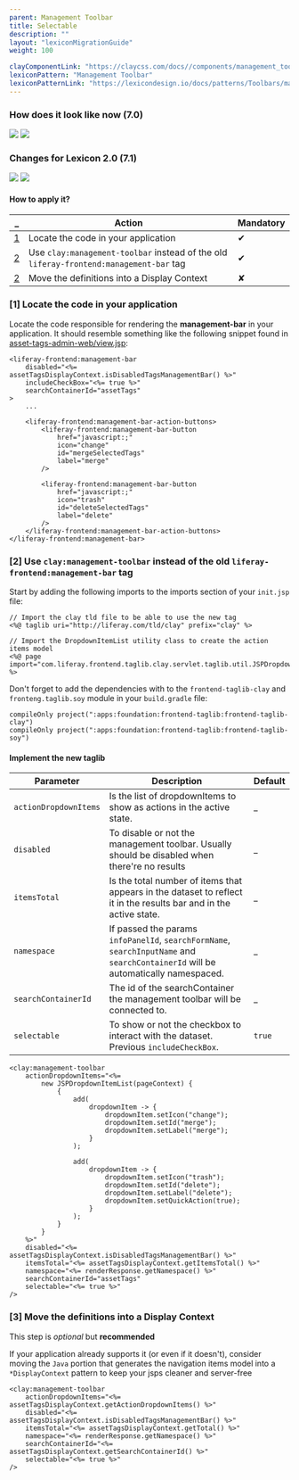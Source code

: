 ```yaml
---
parent: Management Toolbar
title: Selectable
description: ""
layout: "lexiconMigrationGuide"
weight: 100

clayComponentLink: "https://claycss.com/docs//components/management_toolbar.html"
lexiconPattern: "Management Toolbar"
lexiconPatternLink: "https://lexicondesign.io/docs/patterns/Toolbars/management_bar.html"
---
```


<article id="before-after">

### How does it look like now (7.0)

<img class="img img-thumbnail" src="/images/lexiconMigration/management_toolbar_selectable_old.png">

<img class="img img-thumbnail" src="/images/lexiconMigration/management_toolbar_selectable_active_old.png">

### Changes for Lexicon 2.0 (7.1)

<img class="img img-thumbnail" src="/images/lexiconMigration/management_toolbar_selectable_new.png">

<img class="img img-thumbnail" src="/images/lexiconMigration/management_toolbar_selectable_active_new.png">

</article>

<article id="management-toolbar-with-creation-menu">

#### How to apply it?

_ | Action | Mandatory
--- | --- | ---
[1](#step-2-1) | Locate the code in your application | ✔
[2](#step-2-2) | Use `clay:management-toolbar` instead of the old `liferay-frontend:management-bar` tag | ✔
[2](#step-3) | Move the definitions into a Display Context | ✘

### [1] Locate the code in your application <a id="step-1-1"></a>

Locate the code responsible for rendering the **management-bar** in your application. It should resemble something like the following snippet found in [asset-tags-admin-web/view.jsp](https://github.com/liferay/liferay-portal/blob/fe9dfcc0275660a0fe9aafb50ae6b169236f67cf/modules/apps/web-experience/asset/asset-tags-admin-web/src/main/resources/META-INF/resources/view.jsp#L28):

```text/html
<liferay-frontend:management-bar
	disabled="<%= assetTagsDisplayContext.isDisabledTagsManagementBar() %>"
	includeCheckBox="<%= true %>"
	searchContainerId="assetTags"
>
	...

	<liferay-frontend:management-bar-action-buttons>
		<liferay-frontend:management-bar-button
			href="javascript:;"
			icon="change"
			id="mergeSelectedTags"
			label="merge"
		/>

		<liferay-frontend:management-bar-button
			href="javascript:;"
			icon="trash"
			id="deleteSelectedTags"
			label="delete"
		/>
	</liferay-frontend:management-bar-action-buttons>
</liferay-frontend:management-bar>
```

### [2] Use `clay:management-toolbar` instead of the old `liferay-frontend:management-bar` tag <a id="step-1-2"></a>

Start by adding the following imports to the imports section of your `init.jsp` file:

```text/html
// Import the clay tld file to be able to use the new tag
<%@ taglib uri="http://liferay.com/tld/clay" prefix="clay" %>

// Import the DropdownItemList utility class to create the action items model
<%@ page import="com.liferay.frontend.taglib.clay.servlet.taglib.util.JSPDropdownItemList" %>
```

Don't forget to add the dependencies with to the `frontend-taglib-clay` and `fronteng.taglib.soy` module in your `build.gradle` file:

```text/html
compileOnly project(":apps:foundation:frontend-taglib:frontend-taglib-clay")
compileOnly project(":apps:foundation:frontend-taglib:frontend-taglib-soy")
```

#### Implement the new taglib

Parameter | Description | Default
--- | --- | ---
`actionDropdownItems` | Is the list of dropdownItems to show as actions in the active state. | _
`disabled` | To disable or not the management toolbar. Usually should be disabled when there're no results | _
`itemsTotal` | Is the total number of items that appears in the dataset to reflect it in the results bar and in the active state. | _
`namespace` | If passed the params `infoPanelId`, `searchFormName`, `searchInputName` and `searchContainerId` will be automatically namespaced. | _
`searchContainerId` | The id of the searchContainer the management toolbar will be connected to. | _
`selectable` | To show or not the checkbox to interact with the dataset. Previous `includeCheckBox`. | `true`

```text/html
<clay:management-toolbar
	actionDropdownItems="<%=
		new JSPDropdownItemList(pageContext) {
			{
				add(
					dropdownItem -> {
						dropdownItem.setIcon("change");
						dropdownItem.setId("merge");
						dropdownItem.setLabel("merge");
					}
				);

				add(
					dropdownItem -> {
						dropdownItem.setIcon("trash");
						dropdownItem.setId("delete");
						dropdownItem.setLabel("delete");
						dropdownItem.setQuickAction(true);
					}
				);
			}
		}
	%>"
	disabled="<%= assetTagsDisplayContext.isDisabledTagsManagementBar() %>"
	itemsTotal="<%= assetTagsDisplayContext.getItemsTotal() %>"
	namespace="<%= renderResponse.getNamespace() %>"
	searchContainerId="assetTags"
	selectable="<%= true %>"
/>
```

### [3] Move the definitions into a Display Context <a id="step-3"></a>

<div class="alert alert-info">This step is <em>optional</em> but <strong>recommended</strong></div>

If your application already supports it (or even if it doesn't), consider moving the `Java` portion that generates the navigation items model into a `*DisplayContext` pattern to keep your jsps cleaner and server-free

```text/html
<clay:management-toolbar
	actionDropdownItems="<%= assetTagsDisplayContext.getActionDropdownItems() %>"
	disabled="<%= assetTagsDisplayContext.isDisabledTagsManagementBar() %>"
	itemsTotal="<%= assetTagsDisplayContext.getTotal() %>"
	namespace="<%= renderResponse.getNamespace() %>"
	searchContainerId="<%= assetTagsDisplayContext.getSearchContainerId() %>"
	selectable="<%= true %>"
/>
```
</article>